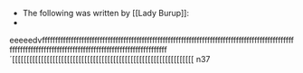 - The following was written by [[Lady Burup]]:
-
eeeeedvffffffffffffffffffffffffffffffffffffffffffffffffffffffffffffffffffffffffffffffffffffffffffffffffffffffffffffffffffffffffffffffffffffffffffffffffffffffffffff´[[[[[[[[[[[[[[[[[[[[[[[[[[[[[[[[[[[[[[[[[[[[[[[[[[[[[[[[[[[[[[[ n37
